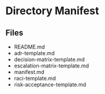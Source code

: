 # Directory Manifest

## Files

- README.md
- adr-template.md
- decision-matrix-template.md
- escalation-matrix-template.md
- manifest.md
- raci-template.md
- risk-acceptance-template.md

